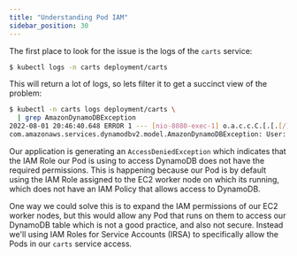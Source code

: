 ```yaml
---
title: "Understanding Pod IAM"
sidebar_position: 30
---
```


The first place to look for the issue is the logs of the `carts` service:

```bash
$ kubectl logs -n carts deployment/carts
```

This will return a lot of logs, so lets filter it to get a succinct view of the problem:

```bash
$ kubectl -n carts logs deployment/carts \
  | grep AmazonDynamoDBException
2022-08-01 20:46:40.648 ERROR 1 --- [nio-8080-exec-1] o.a.c.c.C.[.[.[/].[dispatcherServlet]    : Servlet.service() for servlet [dispatcherServlet] in context with path [] threw exception [Request processing failed; nested exception is com.amazonaws.services.dynamodbv2.model.AmazonDynamoDBException: User: arn:aws:sts::1234567890:assumed-role/eks-workshop-managed-ondemand/i-09e2e801deff1197a is not authorized to perform: dynamodb:Query on resource: arn:aws:dynamodb:us-west-2:1234567890:table/eks-workshop-carts/index/idx_global_customerId because no identity-based policy allows the dynamodb:Query action (Service: AmazonDynamoDBv2; Status Code: 400; Error Code: AccessDeniedException; Request ID: BDDGUIJ5N8PSEI03F4U15NI727VV4KQNSO5AEMVJF66Q9ASUAAJG; Proxy: null)] with root cause
com.amazonaws.services.dynamodbv2.model.AmazonDynamoDBException: User: arn:aws:sts::1234567890:assumed-role/eks-workshop-managed-ondemand/i-09e2e801deff1197a is not authorized to perform: dynamodb:Query on resource: arn:aws:dynamodb:us-west-2:1234567890:table/eks-workshop-carts/index/idx_global_customerId because no identity-based policy allows the dynamodb:Query action (Service: AmazonDynamoDBv2; Status Code: 400; Error Code: AccessDeniedException; Request ID: BDDGUIJ5N8PSEI03F4U15NI727VV4KQNSO5AEMVJF66Q9ASUAAJG; Proxy: null)
```

Our application is generating an `AccessDeniedException` which indicates that the IAM Role our Pod is using to access DynamoDB does not have the required permissions. This is happening because our Pod is by default using the IAM Role assigned to the EC2 worker node on which its running, which does not have an IAM Policy that allows access to DynamoDB. 

One way we could solve this is to expand the IAM permissions of our EC2 worker nodes, but this would allow any Pod that runs on them to access our DynamoDB table which is not a good practice, and also not secure. Instead we'll using IAM Roles for Service Accounts (IRSA) to specifically allow the Pods in our `carts` service access.
